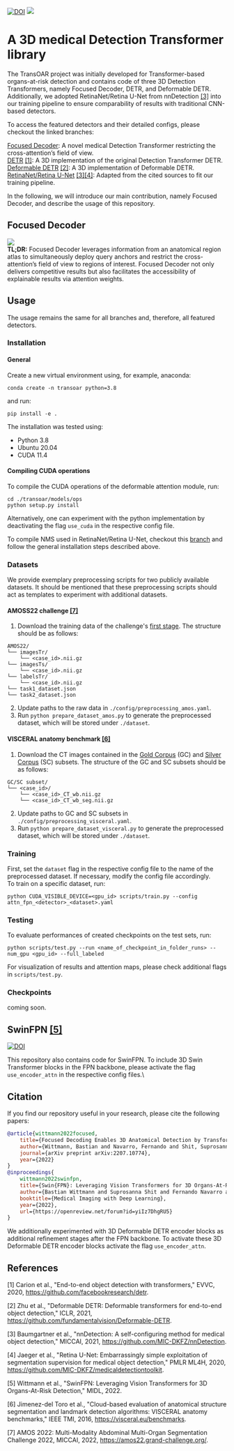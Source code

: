 [![DOI](https://img.shields.io/badge/arXiv-https%3A%2F%2Fdoi.org%2F10.48550%2FarXiv.2207.10774-B31B1B)](https://doi.org/10.48550/arXiv.2207.10774) 
<img src="docs/detectors.png">

# A 3D medical Detection Transformer library 

The TransOAR project was initially developed for Transformer-based organs-at-risk detection and contains code of three 3D Detection Transformers, namely Focused Decoder, DETR, and Deformable DETR. Additionally, we adopted RetinaNet/Retina U-Net from nnDetection [[3]](#3) into our training pipeline to ensure comparability of results with traditional CNN-based detectors.

To access the featured detectors and their detailed configs, please checkout the linked branches:

[Focused Decoder](https://github.com/bwittmann/transoar): A novel medical Detection Transformer restricting the cross-attention’s field of view.\
[DETR](https://github.com/bwittmann/transoar/tree/attn-fpn-detr) [[1]](#1): A 3D implementation of the original Detection Transformer DETR.\
[Deformable DETR](https://github.com/bwittmann/transoar/tree/attn-fpn-def-detr) [[2]](#2): A 3D implementation of Deformable DETR.\
[RetinaNet/Retina U-Net](https://github.com/bwittmann/transoar/tree/retina-unet) [[3]](#3)[[4]](#4): Adapted from the cited sources to fit our training pipeline.

In the following, we will introduce our main contribution, namely Focused Decoder, and describe the usage of this repository.

## Focused Decoder
<img src="docs/focused_decoder.png">\
**TL;DR:** Focused Decoder leverages information from an anatomical region atlas to simultaneously deploy query anchors and restrict the cross-attention’s field of view to regions of interest. Focused Decoder not only delivers competitive results but also facilitates the accessibility of explainable results via attention weights.

## Usage
The usage remains the same for all branches and, therefore, all featured detectors.

### Installation
#### General
Create a new virtual environment using, for example, anaconda:

    conda create -n transoar python=3.8

and run:

    pip install -e .

The installation was tested using:
- Python 3.8
- Ubuntu 20.04
- CUDA 11.4

#### Compiling CUDA operations
To compile the CUDA operations of the deformable attention module, run:

    cd ./transoar/models/ops
    python setup.py install

Alternatively, one can experiment with the python implementation by deactivating the flag `use_cuda` in the respective config file.

To compile NMS used in RetinaNet/Retina U-Net, checkout this [branch](https://github.com/bwittmann/transoar/tree/retina-unet) and follow the general installation steps described above.


### Datasets
We provide exemplary preprocessing scripts for two publicly available datasets.
It should be mentioned that these preprocessing scripts should act as templates to experiment with additional datasets.

#### AMOSS22 challenge [[7]](#7)
1) Download the training data of the challenge's [first stage](https://amos22.grand-challenge.org/). The structure should be as follows:
```
AMOS22/
└── imagesTr/
    └── <case_id>.nii.gz
└── imagesTs/
    └── <case_id>.nii.gz
└── labelsTr/
    └── <case_id>.nii.gz
└── task1_dataset.json
└── task2_dataset.json
```
2) Update paths to the raw data in `./config/preprocessing_amos.yaml`.
3) Run `python prepare_dataset_amos.py` to generate the preprocessed dataset, which will be stored under `./dataset`.

#### VISCERAL anatomy benchmark [[6]](#6)
1) Download the CT images contained in the [Gold Corpus](https://visceral.eu/benchmarks/anatomy3-open/) (GC) and [Silver Corpus](https://visceral.eu/news/new-article-page-35/) (SC) subsets. The structure of the GC and SC subsets should be as follows:
```
GC/SC subset/
└── <case_id>/
    └── <case_id>_CT_wb.nii.gz
    └── <case_id>_CT_wb_seg.nii.gz
```
2) Update paths to GC and SC subsets in `./config/preprocessing_visceral.yaml`.
3) Run `python prepare_dataset_visceral.py` to generate the preprocessed dataset, which will be stored under `./dataset`.

### Training
First, set the `dataset` flag in the respective config file to the name of the preprocessed dataset. If necessary, modify the config file accordingly.\
To train on a specific dataset, run:
    
    python CUDA_VISIBLE_DEVICE=<gpu_id> scripts/train.py --config attn_fpn_<detector>_<dataset>.yaml

### Testing
To evaluate performances of created checkpoints on the test sets, run:

    python scripts/test.py --run <name_of_checkpoint_in_folder_runs> --num_gpu <gpu_id> --full_labeled

For visualization of results and attention maps, please check additional flags in `scripts/test.py`.

### Checkpoints
coming soon.

## SwinFPN [[5]](#5)
[![DOI](https://img.shields.io/badge/MIDL-https%3A%2F%2Fopenreview.net%2Fforum%3Fid=yiIz7DhgRU5-B31B1B)](https://openreview.net/forum?id=yiIz7DhgRU5)

This repository also contains code for SwinFPN. To include 3D Swin Transformer blocks in the FPN backbone, please activate the flag `use_encoder_attn` in the respective config files.\
## Citation
If you find our repository useful in your research, please cite the following papers:
```bibtex
@article{wittmann2022focused,
    title={Focused Decoding Enables 3D Anatomical Detection by Transformers},
    author={Wittmann, Bastian and Navarro, Fernando and Shit, Suprosanna and Menze, Bjoern},
    journal={arXiv preprint arXiv:2207.10774},
    year={2022}
}
@inproceedings{
    wittmann2022swinfpn,
    title={Swin{FPN}: Leveraging Vision Transformers for 3D Organs-At-Risk Detection},
    author={Bastian Wittmann and Suprosanna Shit and Fernando Navarro and Jan C. Peeken and Stephanie E. Combs and Bjoern Menze},
    booktitle={Medical Imaging with Deep Learning},
    year={2022},
    url={https://openreview.net/forum?id=yiIz7DhgRU5}
}
```

We additionally experimented with 3D Deformable DETR encoder blocks as additional refinement stages after the FPN backbone. To activate these 3D Deformable DETR encoder blocks activate the flag `use_encoder_attn`.

## References
<a id="1">[1]</a> 
Carion et al., "End-to-end object detection with transformers," EVVC, 2020, https://github.com/facebookresearch/detr.

<a id="2">[2]</a> 
Zhu et al., "Deformable DETR: Deformable transformers for end-to-end object detection," ICLR, 2021, https://github.com/fundamentalvision/Deformable-DETR.

<a id="3">[3]</a> 
Baumgartner et al., "nnDetection: A self-configuring method for medical object detection," MICCAI, 2021, https://github.com/MIC-DKFZ/nnDetection.

<a id="4">[4]</a> 
Jaeger et al., "Retina U-Net: Embarrassingly simple exploitation of segmentation supervision for medical object detection," PMLR ML4H, 2020, https://github.com/MIC-DKFZ/medicaldetectiontoolkit.

<a id="5">[5]</a> 
Wittmann et al., "SwinFPN: Leveraging Vision Transformers for 3D Organs-At-Risk Detection," MIDL, 2022.

<a id="6">[6]</a> 
Jimenez-del Toro et al., "Cloud-based evaluation of anatomical structure segmentation and landmark detection algorithms: VISCERAL anatomy benchmarks," IEEE TMI, 2016, https://visceral.eu/benchmarks.

<a id="7">[7]</a> 
AMOS 2022: Multi-Modality Abdominal Multi-Organ Segmentation Challenge 2022, MICCAI, 2022, https://amos22.grand-challenge.org/.
